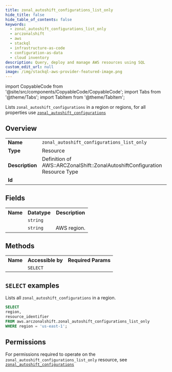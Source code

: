 ```yaml
---
title: zonal_autoshift_configurations_list_only
hide_title: false
hide_table_of_contents: false
keywords:
  - zonal_autoshift_configurations_list_only
  - arczonalshift
  - aws
  - stackql
  - infrastructure-as-code
  - configuration-as-data
  - cloud inventory
description: Query, deploy and manage AWS resources using SQL
custom_edit_url: null
image: /img/stackql-aws-provider-featured-image.png
---
```


import CopyableCode from '@site/src/components/CopyableCode/CopyableCode';
import Tabs from '@theme/Tabs';
import TabItem from '@theme/TabItem';

Lists <code>zonal_autoshift_configurations</code> in a region or regions, for all properties use <a href="/services/serviceName/zonal_autoshift_configurations/"><code>zonal_autoshift_configurations</code></a>

## Overview
<table>
<tbody>
<tr><td><b>Name</b></td><td><code>zonal_autoshift_configurations_list_only</code></td></tr>
<tr><td><b>Type</b></td><td>Resource</td></tr>
<tr><td><b>Description</b></td><td>Definition of AWS::ARCZonalShift::ZonalAutoshiftConfiguration Resource Type</td></tr>
<tr><td><b>Id</b></td><td><CopyableCode code="aws.arczonalshift.zonal_autoshift_configurations_list_only" /></td></tr>
</tbody>
</table>

## Fields
<table>
<tbody>
<tr><th>Name</th><th>Datatype</th><th>Description</th></tr><tr><td><CopyableCode code="resource_identifier" /></td><td><code>string</code></td><td></td></tr>
<tr><td><CopyableCode code="region" /></td><td><code>string</code></td><td>AWS region.</td></tr>
</tbody>
</table>

## Methods

<table>
<tbody>
  <tr>
    <th>Name</th>
    <th>Accessible by</th>
    <th>Required Params</th>
  </tr>
  <tr>
    <td><CopyableCode code="list_resources" /></td>
    <td><code>SELECT</code></td>
    <td><CopyableCode code="region" /></td>
  </tr>
</tbody>
</table>

## `SELECT` examples
Lists all <code>zonal_autoshift_configurations</code> in a region.
```sql
SELECT
region,
resource_identifier
FROM aws.arczonalshift.zonal_autoshift_configurations_list_only
WHERE region = 'us-east-1';
```


## Permissions

For permissions required to operate on the <code>zonal_autoshift_configurations_list_only</code> resource, see <a href="/services/arczonalshift/zonal_autoshift_configurations/#permissions"><code>zonal_autoshift_configurations</code></a>

